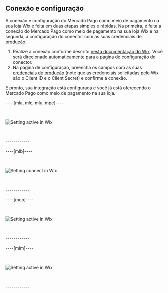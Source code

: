 ## Conexão e configuração

A conexão e configuração do Mercado Pago como meio de pagamento na sua loja Wix é feita em duas etapas simples e rápidas. Na primeira, é feita a conexão do Mercado Pago como meio de pagamento na sua loja Wix e na segunda, a configuração do conector com as suas credenciais de produção.
1. Realize a conexão conforme descrito [nesta documentação do Wix](https://support.wix.com/pt/article/conectando-mercadopago-como-provedor-de-pagamento). Você será direcionado automaticamente para a página de configuração do conector.
2. Na página de configuração, preencha os campos com as suas [credenciais de produção](https://www.mercadopago[FAKER][URL][DOMAIN]/developers/pt/guides/resources/credentials) (note que as credenciais solicitadas pelo Wix são o Client ID e o Client Secret) e confirme a conexão.

E pronto, sua integração está configurada e você já está oferecendo o Mercado Pago como meio de pagamento na sua loja.

----[mla, mlc, mlu, mpe]----
<p>&nbsp;</p>

![Setting active in Wix](/images/wix/wix_pt_connect_configuration_mla_mlc_mlu_mpe.gif)
<p>&nbsp;</p>
------------

----[mlb]----
<p>&nbsp;</p>

![Setting connect in Wix](/images/wix/wix_pt_connect_configuration_mlb.gif)
<p>&nbsp;</p>
------------

----[mco]----
<p>&nbsp;</p>

![Setting active in Wix](/images/wix/wix_pt_connect_configuration_mco.gif)
<p>&nbsp;</p>
------------

----[mlm]----
<p>&nbsp;</p>

![Setting active in Wix](/images/wix/wix_pt_connect_configuration_mlm.gif)
<p>&nbsp;</p>
------------